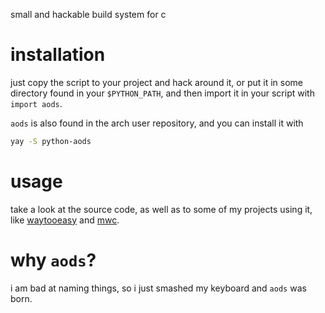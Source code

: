 small and hackable build system for c 

# installation
just copy the script to your project and hack around it, or put it in some directory found in your `$PYTHON_PATH`, and then import it in your script with `import aods`.

`aods` is also found in the arch user repository, and you can install it with
```bash
yay -S python-aods
```

# usage
take a look at the source code, as well as to some of my projects using it, like [waytooeasy](https://github.com/dqrk0jeste/waytooeasy.git) and [mwc](https://github.com/dqrk0jeste/mwc.git).

# why `aods`?
i am bad at naming things, so i just smashed my keyboard and `aods` was born.
